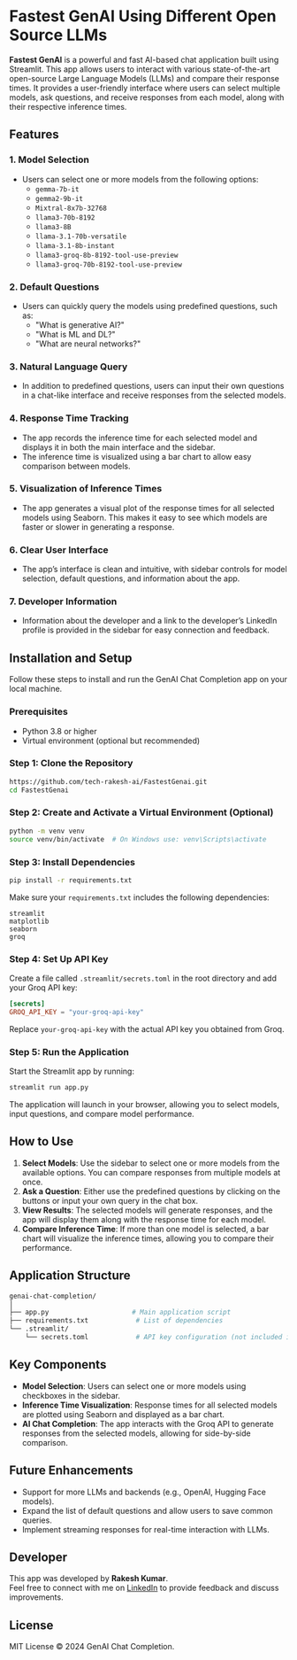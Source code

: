 # Fastest GenAI Using Different Open Source LLMs

**Fastest GenAI** is a powerful and fast AI-based chat application built using Streamlit. This app allows users to interact with various state-of-the-art open-source Large Language Models (LLMs) and compare their response times. It provides a user-friendly interface where users can select multiple models, ask questions, and receive responses from each model, along with their respective inference times.

## Features

### 1. **Model Selection**
- Users can select one or more models from the following options:
  - `gemma-7b-it`
  - `gemma2-9b-it`
  - `Mixtral-8x7b-32768`
  - `llama3-70b-8192`
  - `llama3-8B`
  - `llama-3.1-70b-versatile`
  - `llama-3.1-8b-instant`
  - `llama3-groq-8b-8192-tool-use-preview`
  - `llama3-groq-70b-8192-tool-use-preview`

### 2. **Default Questions**
- Users can quickly query the models using predefined questions, such as:
  - "What is generative AI?"
  - "What is ML and DL?"
  - "What are neural networks?"
  
### 3. **Natural Language Query**
- In addition to predefined questions, users can input their own questions in a chat-like interface and receive responses from the selected models.

### 4. **Response Time Tracking**
- The app records the inference time for each selected model and displays it in both the main interface and the sidebar.
- The inference time is visualized using a bar chart to allow easy comparison between models.

### 5. **Visualization of Inference Times**
- The app generates a visual plot of the response times for all selected models using Seaborn. This makes it easy to see which models are faster or slower in generating a response.

### 6. **Clear User Interface**
- The app’s interface is clean and intuitive, with sidebar controls for model selection, default questions, and information about the app.
  
### 7. **Developer Information**
- Information about the developer and a link to the developer’s LinkedIn profile is provided in the sidebar for easy connection and feedback.

## Installation and Setup

Follow these steps to install and run the GenAI Chat Completion app on your local machine.

### Prerequisites
- Python 3.8 or higher
- Virtual environment (optional but recommended)

### Step 1: Clone the Repository

```bash
https://github.com/tech-rakesh-ai/FastestGenai.git
cd FastestGenai
```

### Step 2: Create and Activate a Virtual Environment (Optional)

```bash
python -m venv venv
source venv/bin/activate  # On Windows use: venv\Scripts\activate
```

### Step 3: Install Dependencies

```bash
pip install -r requirements.txt
```

Make sure your `requirements.txt` includes the following dependencies:

```text
streamlit
matplotlib
seaborn
groq
```

### Step 4: Set Up API Key

Create a file called `.streamlit/secrets.toml` in the root directory and add your Groq API key:

```toml
[secrets]
GROQ_API_KEY = "your-groq-api-key"
```

Replace `your-groq-api-key` with the actual API key you obtained from Groq.

### Step 5: Run the Application

Start the Streamlit app by running:

```bash
streamlit run app.py
```

The application will launch in your browser, allowing you to select models, input questions, and compare model performance.

## How to Use

1. **Select Models**: Use the sidebar to select one or more models from the available options. You can compare responses from multiple models at once.
2. **Ask a Question**: Either use the predefined questions by clicking on the buttons or input your own query in the chat box.
3. **View Results**: The selected models will generate responses, and the app will display them along with the response time for each model.
4. **Compare Inference Time**: If more than one model is selected, a bar chart will visualize the inference times, allowing you to compare their performance.

## Application Structure

```bash
genai-chat-completion/
│
├── app.py                     # Main application script
├── requirements.txt            # List of dependencies
└── .streamlit/
    └── secrets.toml            # API key configuration (not included in repo)
```

## Key Components

- **Model Selection**: Users can select one or more models using checkboxes in the sidebar.
- **Inference Time Visualization**: Response times for all selected models are plotted using Seaborn and displayed as a bar chart.
- **AI Chat Completion**: The app interacts with the Groq API to generate responses from the selected models, allowing for side-by-side comparison.
  
## Future Enhancements
- Support for more LLMs and backends (e.g., OpenAI, Hugging Face models).
- Expand the list of default questions and allow users to save common queries.
- Implement streaming responses for real-time interaction with LLMs.
  
## Developer

This app was developed by **Rakesh Kumar**.  
Feel free to connect with me on [LinkedIn](https://www.linkedin.com/in/m-rakesh-kr/) to provide feedback and discuss improvements.

## License

MIT License © 2024 GenAI Chat Completion.
